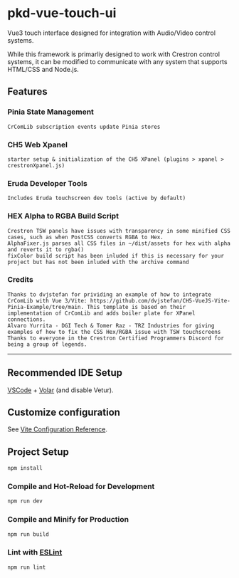 # pkd-vue-touch-ui
Vue3 touch interface designed for integration with Audio/Video control systems.

While this framework is primarliy designed to work with Crestron control systems, it can be modified to communicate with any system that supports HTML/CSS and Node.js.

## Features
### Pinia State Management

    CrComLib subscription events update Pinia stores

### CH5 Web Xpanel

    starter setup & initialization of the CH5 XPanel (plugins > xpanel > crestronXpanel.js)

### Eruda Developer Tools

    Includes Eruda touchscreen dev tools (active by default)

### HEX Alpha to RGBA Build Script

    Crestron TSW panels have issues with transparency in some minified CSS cases, such as when PostCSS converts RGBA to Hex.
    AlphaFixer.js parses all CSS files in ~/dist/assets for hex with alpha and reverts it to rgba()
    fixColor build script has been inluded if this is necessary for your project but has not been inluded with the archive command

### Credits

    Thanks to dvjstefan for prividing an example of how to integrate CrComLib with Vue 3/Vite: https://github.com/dvjstefan/CH5-VueJS-Vite-Pinia-Example/tree/main. This template is based on their implementation of CrComLib and adds boiler plate for XPanel connections.
    Alvaro Yurrita - DGI Tech & Tomer Raz - TRZ Industries for giving examples of how to fix the CSS Hex/RGBA issue with TSW touchscreens
    Thanks to everyone in the Crestron Certified Programmers Discord for being a group of legends.

---

## Recommended IDE Setup

[VSCode](https://code.visualstudio.com/) + [Volar](https://marketplace.visualstudio.com/items?itemName=Vue.volar) (and disable Vetur).

## Customize configuration

See [Vite Configuration Reference](https://vitejs.dev/config/).

## Project Setup

```sh
npm install
```

### Compile and Hot-Reload for Development

```sh
npm run dev
```

### Compile and Minify for Production

```sh
npm run build
```

### Lint with [ESLint](https://eslint.org/)

```sh
npm run lint
```
